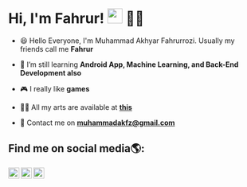 # Hi, I'm Fahrur! [<img alt="muhammadakfz" width="30px" src="https://raw.githubusercontent.com/MartinHeinz/MartinHeinz/master/wave.gif" />][github] 👨‍💻

- 😆 Hello Everyone, I'm Muhammad Akhyar Fahrurrozi. Usually my friends call me **Fahrur**

- 🌱 I’m still learning **Android App, Machine Learning, and Back-End Development also**

- 🎮 I really like **games**

- 👨‍💻 All my arts are available at **[this](https://github.com/muhammadakfz)**

- 📩 Contact me on **muhammadakfz@gmail.com**

## Find me on social media🌎:


[<img align="left" alt="muhammadkafz | Instagram" width="22px" src="https://cdn-icons-png.flaticon.com/512/733/733558.png" />][instagram]
[<img align="left" alt="muhammadakfz | Twitter" width="22px" src="https://cdn-icons-png.flaticon.com/512/733/733579.png" />][twitter]
[<img align="left" alt="muhammadkafz | Facebook" width="22px" src="https://cdn-icons-png.flaticon.com/512/5968/5968764.png" />][facebook]

[twitter]: https://twitter.com/muhammadakfz
[instagram]: https://www.instagram.com/muhammadakfz
[facebook]: https://www.facebook.com/muhammadakfz
[github]: #
